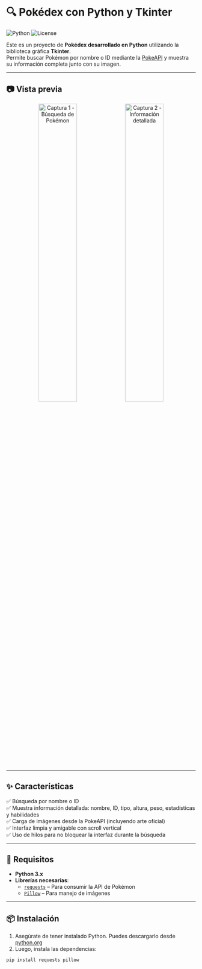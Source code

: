 # 🔍 Pokédex con Python y Tkinter

![Python](https://img.shields.io/badge/python-3.8%2B-blue?logo=python&style=flat-square)
![License]( https://img.shields.io/github/license/N1coTom55/pokedex-tkinter?style=flat-square)

Este es un proyecto de **Pokédex desarrollado en Python** utilizando la biblioteca gráfica **Tkinter**.  
Permite buscar Pokémon por nombre o ID mediante la [PokeAPI]( https://pokeapi.co/ ) y muestra su información completa junto con su imagen.

---

## 📷 Vista previa

<div align="center">
  <img src="https://github.com/user-attachments/assets/e9e2acfc-4c8f-4478-b0d6-a5c6527bb2de " alt="Captura 1 - Búsqueda de Pokémon" width="45%" />
  <img src="https://github.com/user-attachments/assets/97bb28f5-7d49-4c66-8b5d-253154f60e48 " alt="Captura 2 - Información detallada" width="45%" />
</div>

---

## ✨ Características

✅ Búsqueda por nombre o ID  
✅ Muestra información detallada: nombre, ID, tipo, altura, peso, estadísticas y habilidades  
✅ Carga de imágenes desde la PokeAPI (incluyendo arte oficial)  
✅ Interfaz limpia y amigable con scroll vertical  
✅ Uso de hilos para no bloquear la interfaz durante la búsqueda  

---

## 🧰 Requisitos

- **Python 3.x**
- **Librerías necesarias**:
  - [`requests`](https://docs.python-requests.org/en/latest/ ) – Para consumir la API de Pokémon
  - [`Pillow`](https://pillow.readthedocs.io/en/stable/ ) – Para manejo de imágenes

---

## 📦 Instalación

1. Asegúrate de tener instalado Python. Puedes descargarlo desde [python.org](https://www.python.org/downloads/ )
2. Luego, instala las dependencias:

```bash
pip install requests pillow
